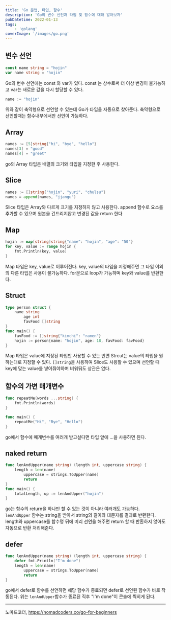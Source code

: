 ```yaml
---
title: 'Go 문법, 타입, 함수'
description: 'Go의 변수 선언과 타입 및 함수에 대해 알아보자'
pubDatetime: 2022-01-13
tags: 
	- 'golang'
coverImage: '/images/go.png'
---
```


## 변수 선언

```go
const name string = "hojin"
var name string = "hojin"
```

Go의 변수 선언에는 const 와 var가 있다.
const 는 상수로써 더 이상 변경이 불가능하고
var는 새로운 값을 다시 할당할 수 있다.

```go
name := "hojin"
```

위와 같이 축약형으로 선언할 수 있는데 Go가 타입을 자동으로 찾아준다.
축약형으로 선언할때는 함수내부에서만 선언이 가능하다.

## Array

```go
names := [5]string{"hi", "bye", "hello"}
names[3] = "good"
names[4] = "greet"
```

go의 Array 타입은 배열의 크기와 타입을 지정한 후 사용한다.

## Slice

```go
names := []string{"hojin", "yuri", "chulsu"}
names = append(names, "jjangu")
```

Slice 타입은 Array와 다르게 크기를 지정하지 않고 사용한다.
append 함수로 요소를 추가할 수 있으며 원본을 건드리지않고 변경된 값을 return 한다

## Map

```go
hojin := map[string]string{"name": "hojin", "age": "50"}
for key, value := range hojin {
	fmt.Println(key, value)
}
```

Map 타입은 key, value로 이루어진다.
key, value의 타입을 지정해주면 그 타입 이외의 다른 타입은 사용이 불가능하다.
for문으로 loop가 가능하며 key와 value를 반환한다.

## Struct

```go
type person struct {
	name string
    	age int
    	favFood []string
}
func main() {
	favFood := []string{"kimchi": "ramen"}
	hojin := person{name: "hojin", age: 18, favFood: favFood}
}
```

Map 타입은 value에 지정된 타입만 사용할 수 있는 반면 Strcut는 value의 타입을 원하는대로 지정할 수 있다.
`[]string`을 사용하여 Slice도 사용할 수 있으며 선언할 때 key에 맞는 value를 넣어줘야하며 비워둬도 상관은 없다.

## 함수의 가변 매개변수

```go
func repeatMe(words ...string) {
	fmt.Println(words)
}

func main() {
	repeatMe("Hi", "Bye", "Hello")
}
```

go에서 함수에 매개변수를 여러개 받고싶다면 타입 앞에 ...을 사용하면 된다.

## naked return

```go
func lenAndUpper(name string) (length int, uppercase string) {
	length = len(name)
    	uppercase = strings.ToUpper(name)
    	return
}
func main() {
	totalLength, up := lenAndUpper("hojin")
}
```

go는 함수의 return을 하나만 할 수 있는 것이 아니라 여러개도 가능하다.
`lenAndUpper` 함수는 string을 받아서 string의 길이와 대문자를 결과로 반환한다.
length와 uppercase를 함수명 뒤에 미리 선언을 해주면 return 할 때 반환하지 않아도 자동으로 반환 처리해준다.

## defer

```go
func lenAndUpper(name string) (length int, uppercase string) {
	defer fmt.Println("I'm done")
	length = len(name)
    	uppercase = strings.ToUpper(name)
    	return
}
```

go에서 defer로 함수를 선언하면 해당 함수가 종료되면 defer로 선언된 함수가 바로 작동된다.
위는 `lenAndUpper`함수가 종료된 직후 "I'm done"이 콘솔에 찍히게 된다.

---

노마드코더, https://nomadcoders.co/go-for-beginners
